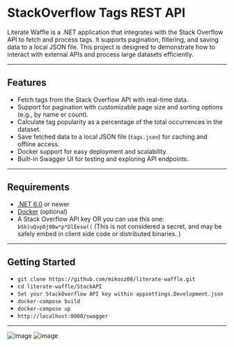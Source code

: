 # StackOverflow Tags REST API

Literate Waffle is a .NET application that integrates with the Stack Overflow API to fetch and process tags. It supports pagination, filtering, and saving data to a local JSON file. This project is designed to demonstrate how to interact with external APIs and process large datasets efficiently.

---

## Features

- Fetch tags from the Stack Overflow API with real-time data.
- Support for pagination with customizable page size and sorting options (e.g., by name or count).
- Calculate tag popularity as a percentage of the total occurrences in the dataset.
- Save fetched data to a local JSON file (`tags.json`) for caching and offline access.
- Docker support for easy deployment and scalability.
- Built-in Swagger UI for testing and exploring API endpoints.

---

## Requirements

- [.NET 6.0](https://dotnet.microsoft.com/download/dotnet/6.0) or newer
- [Docker](https://www.docker.com/) (optional)
- A Stack Overflow API key OR you can use this one: ```bSk)uQvp0j0Bw*p*DlEesw((``` (This is not considered a secret, and may be safely embed in client side code or distributed binaries. )

---

## Getting Started


* ```git clone https://github.com/mikosz08/literate-waffle.git```
* ```cd literate-waffle/StackAPI```
* ```Set your StackOverflow API key within appsettings.Development.json```
* ```docker-compose build```
* ```docker-compose up```
* ```http://localhost:8000/swagger```






---
![image](https://github.com/user-attachments/assets/76b629bd-f0f8-411c-9ba4-0f6706bfbf11)
![image](https://github.com/user-attachments/assets/1137c2e8-86d2-484c-a061-698b9b7718d7)

